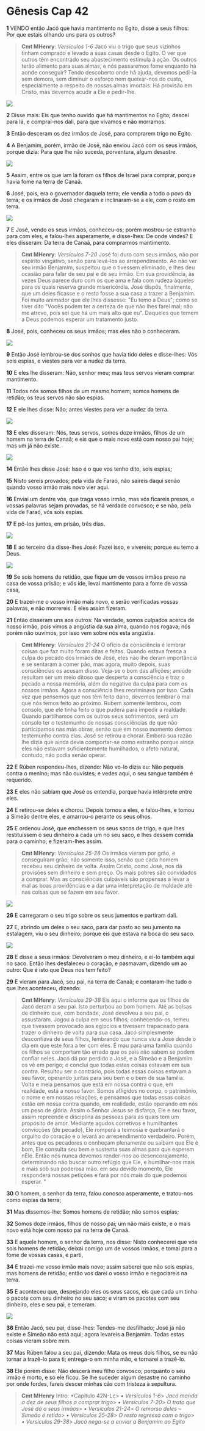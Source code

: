 # Gênesis Cap 42

**1** 	VENDO então Jacó que havia mantimento no Egito, disse a seus filhos: Por que estais olhando uns para os outros?

> **Cmt MHenry**: *Versículos 1-6* Jacó viu o trigo que seus vizinhos tinham comprado e levado a suas casas desde o Egito. O ver que outros têm encontrado seu abastecimento estimula à ação. Os outros terão alimento para suas almas, e nós passaremos fome enquanto há aonde conseguir? Tendo descoberto onde há ajuda, devemos pedi-la sem demora, sem diminuir o esforço nem queixar-nos do custo, especialmente a respeito de nossas almas imortais. Há provisão em Cristo, mas devemos acudir a Ele e pedir-lhe.

![](../Images/SweetPublishing/1-42-1.jpg) 

**2** 	Disse mais: Eis que tenho ouvido que há mantimentos no Egito; descei para lá, e comprai-nos dali, para que vivamos e não morramos.

**3** 	Então desceram os dez irmãos de José, para comprarem trigo no Egito.

**4** 	A Benjamim, porém, irmão de José, não enviou Jacó com os seus irmãos, porque dizia: Para que lhe não suceda, porventura, algum desastre.

![](../Images/SweetPublishing/1-42-2.jpg) 

**5** 	Assim, entre os que iam lá foram os filhos de Israel para comprar, porque havia fome na terra de Canaã.

**6** 	José, pois, era o governador daquela terra; ele vendia a todo o povo da terra; e os irmãos de José chegaram e inclinaram-se a ele, com o rosto em terra.

![](../Images/SweetPublishing/1-42-3.jpg) 

**7** 	E José, vendo os seus irmãos, conheceu-os; porém mostrou-se estranho para com eles, e falou-lhes asperamente, e disse-lhes: De onde vindes? E eles disseram: Da terra de Canaã, para comprarmos mantimento.

> **Cmt MHenry**: *Versículos 7-20* José foi duro com seus irmãos, não por espírito vingativo, senão para levá-los ao arrependimento. Ao não ver seu irmão Benjamim, suspeitou que o tivessem eliminado, e lhes deu ocasião para falar de seu pai e de seu irmão. Em sua providência, às vezes Deus parece duro com os que ama e fala com rudeza àqueles para os quais reserva grande misericórdia. José dispôs, finalmente, que um deles ficasse e o resto fosse a sua casa a trazer a Benjamim. Foi muito animador que ele lhes dissesse: "Eu temo a Deus"; como se tiver dito "Vocês podem ter a certeza de que não lhes farei mal; não me atrevo, pois sei que há um mais alto que eu". Daqueles que temem a Deus podemos esperar um tratamento justo.

**8** 	José, pois, conheceu os seus irmãos; mas eles não o conheceram.

![](../Images/SweetPublishing/1-42-4.jpg) 

**9** 	Então José lembrou-se dos sonhos que havia tido deles e disse-lhes: Vós sois espias, e viestes para ver a nudez da terra.

**10** 	E eles lhe disseram: Não, senhor meu; mas teus servos vieram comprar mantimento.

**11** 	Todos nós somos filhos de um mesmo homem; somos homens de retidão; os teus servos não são espias.

**12** 	E ele lhes disse: Não; antes viestes para ver a nudez da terra.

![](../Images/SweetPublishing/1-42-5.jpg) 

**13** 	E eles disseram: Nós, teus servos, somos doze irmãos, filhos de um homem na terra de Canaã; e eis que o mais novo está com nosso pai hoje; mas um já não existe.

![](../Images/SweetPublishing/1-42-6.jpg) 

**14** 	Então lhes disse José: Isso é o que vos tenho dito, sois espias;

**15** 	Nisto sereis provados; pela vida de Faraó, não saireis daqui senão quando vosso irmão mais novo vier aqui.

**16** 	Enviai um dentre vós, que traga vosso irmão, mas vós ficareis presos, e vossas palavras sejam provadas, se há verdade convosco; e se não, pela vida de Faraó, vós sois espias.

**17** 	E pô-los juntos, em prisão, três dias.

![](../Images/SweetPublishing/1-42-7.jpg) 

**18** 	E ao terceiro dia disse-lhes José: Fazei isso, e vivereis; porque eu temo a Deus.

![](../Images/SweetPublishing/1-42-9.jpg) 

**19** 	Se sois homens de retidão, que fique um de vossos irmãos preso na casa de vossa prisão; e vós ide, levai mantimento para a fome de vossa casa,

**20** 	E trazei-me o vosso irmão mais novo, e serão verificadas vossas palavras, e não morrereis. E eles assim fizeram.

**21** 	Então disseram uns aos outros: Na verdade, somos culpados acerca de nosso irmão, pois vimos a angústia da sua alma, quando nos rogava; nós porém não ouvimos, por isso vem sobre nós esta angústia.

> **Cmt MHenry**: *Versículos 21-24* O ofício da consciência é lembrar coisas que faz muito foram ditas e feitas. Quando estava fresca a culpa do pecado dos irmãos de José, eles não lhe deram importância e se sentaram a comer pão, mas agora, muito depois, suas consciências os acusam disso. Veja-se o bom das aflições; amiúde resultam ser um meio ditoso que desperta a consciência e traz o pecado a nossa memória, além do negativo da culpa para com os nossos irmãos. Agora a consciência lhes recriminava por isso. Cada vez que pensemos que nos têm feito dano, devemos lembrar o mal que nós temos feito ao próximo. Rubem somente lembrou, com consolo, que ele tinha feito o que pudera para impedir a maldade. Quando partilhamos com os outros seus sofrimentos, será um consolo ter o testemunho de nossas consciências de que não participamos nas más obras, senão que em nosso momento demos testemunho contra elas. José se retirou a chorar. Embora sua razão lhe dizia que ainda devia comportar-se como estranho porque ainda eles não estavam suficientemente humilhados, o afeto natural, contudo, não podia senão operar.

**22** 	E Rúben respondeu-lhes, dizendo: Não vo-lo dizia eu: Não pequeis contra o menino; mas não ouvistes; e vedes aqui, o seu sangue também é requerido.

**23** 	E eles não sabiam que José os entendia, porque havia intérprete entre eles.

**24** 	E retirou-se deles e chorou. Depois tornou a eles, e falou-lhes, e tomou a Simeão dentre eles, e amarrou-o perante os seus olhos.

**25** 	E ordenou José, que enchessem os seus sacos de trigo, e que lhes restituíssem o seu dinheiro a cada um no seu saco, e lhes dessem comida para o caminho; e fizeram-lhes assim.

> **Cmt MHenry**: *Versículos 25-28* Os irmãos vieram por grão, e conseguiram grão; não somente isso, senão que cada homem recebeu seu dinheiro de volta. Assim Cristo, como José, nos dá provisões sem dinheiro e sem preço. Os mais pobres são convidados a comprar. Mas as consciências culpáveis são propensas a levar a mal as boas providências e a dar uma interpretação de maldade até nas coisas que se fazem em seu favor.

![](../Images/SweetPublishing/1-42-10.jpg) 

**26** 	E carregaram o seu trigo sobre os seus jumentos e partiram dali.

**27** 	E, abrindo um deles o seu saco, para dar pasto ao seu jumento na estalagem, viu o seu dinheiro; porque eis que estava na boca do seu saco.

![](../Images/SweetPublishing/1-42-12.jpg) 

**28** 	E disse a seus irmãos: Devolveram o meu dinheiro, e ei-lo também aqui no saco. Então lhes desfaleceu o coração, e pasmavam, dizendo um ao outro: Que é isto que Deus nos tem feito?

**29** 	E vieram para Jacó, seu pai, na terra de Canaã; e contaram-lhe tudo o que lhes aconteceu, dizendo:

> **Cmt MHenry**: *Versículos 29-38* Eis aqui o informe que os filhos de Jacó deram a seu pai. Isto perturbou ao bom homem. Até as bolsas de dinheiro que, com bondade, José devolveu a seu pai, o assustaram. Jogou a culpa em seus filhos; conhecendo-os, temeu que tivessem provocado aos egípcios e tivessem trapaceado para trazer o dinheiro de volta para sua casa. Jacó simplesmente desconfiava de seus filhos, lembrando que nunca viu a José desde o dia em que este fora a ter com eles. É mau para uma família quando os filhos se comportam tão errado que os pais não sabem se podem confiar neles. Jacó dá por perdido a José, e a Simeão e a Benjamim os vê em perigo; e conclui que todas estas coisas estavam em sua contra. Resultou ser o contrário, pois todas essas coisas estavam a seu favor, operando juntas para seu bem e o bem de sua família. Volta e meia pensamos que está em nossa contra o que, em realidade, está a nosso favor. Somos afligidos no corpo, o patrimônio, o nome e em nossas relações, e pensamos que todas essas coisas estão em nossa contra quando, em realidade, estão operando em nós um peso de glória. Assim o Senhor Jesus se disfarça, Ele e seu favor, assim repreende e disciplina às pessoas para as quais tem um propósito de amor. Mediante agudos corretivos e humilhantes convicções (de pecado), Ele romperá a teimosia e quebrantará o orgulho do coração e o levará ao arrependimento verdadeiro. Porém, antes que os pecadores o conheçam plenamente ou saibam que Ele é bom, Ele consulta seu bem e sustenta suas almas para que esperem nEle. Então nós nunca devemos render-nos ao desencorajamento, determinando não buscar outro refúgio que Ele, e humilhar-nos mais e mais sob sua poderosa mão. em seu devido momento, Ele responderá nossas petições e fará por nós mais do que podemos esperar. "

**30** 	O homem, o senhor da terra, falou conosco asperamente, e tratou-nos como espias da terra;

**31** 	Mas dissemos-lhe: Somos homens de retidão; não somos espias;

**32** 	Somos doze irmãos, filhos de nosso pai; um não mais existe, e o mais novo está hoje com nosso pai na terra de Canaã.

**33** 	E aquele homem, o senhor da terra, nos disse: Nisto conhecerei que vós sois homens de retidão; deixai comigo um de vossos irmãos, e tomai para a fome de vossas casas, e parti,

**34** 	E trazei-me vosso irmão mais novo; assim saberei que não sois espias, mas homens de retidão; então vos darei o vosso irmão e negociareis na terra.

**35** 	E aconteceu que, despejando eles os seus sacos, eis que cada um tinha o pacote com seu dinheiro no seu saco; e viram os pacotes com seu dinheiro, eles e seu pai, e temeram.

![](../Images/SweetPublishing/1-42-13.jpg) 

**36** 	Então Jacó, seu pai, disse-lhes: Tendes-me desfilhado; José já não existe e Simeão não está aqui; agora levareis a Benjamim. Todas estas coisas vieram sobre mim.

**37** 	Mas Rúben falou a seu pai, dizendo: Mata os meus dois filhos, se eu não tornar a trazê-lo para ti; entrega-o em minha mão, e tornarei a trazê-lo.

**38** 	Ele porém disse: Não descerá meu filho convosco; porquanto o seu irmão é morto, e só ele ficou. Se lhe suceder algum desastre no caminho por onde fordes, fareis descer minhas cãs com tristeza à sepultura.


> **Cmt MHenry** Intro: *Capítulo 42N-Lc> *• Versículos 1-6*> *Jacó manda a dez de seus filhos a comprar trigo*> *• Versículos 7-20*> *O trato que José dá a seus irmãos*> *• Versículos 21-24*> *O remorso deles – Simeão é retido*> *• Versículos 25-28*> *O resto regressa com o trigo*> *• Versículos 29-38*> *Jacó nega-se a enviar a Benjamim ao Egito*